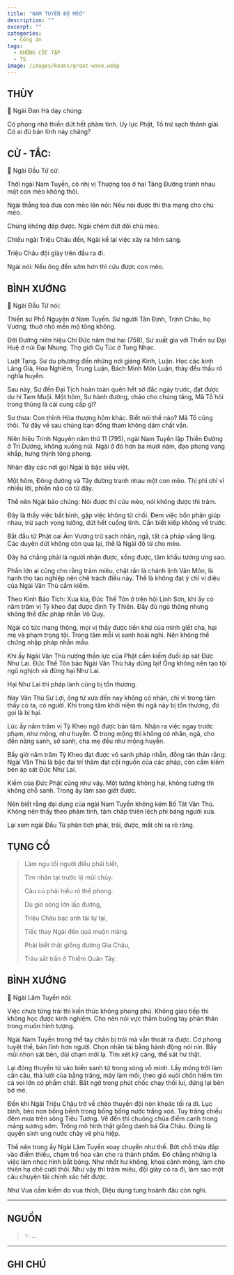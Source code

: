 ```yaml
---
title: "NAM TUYỀN ĐỘ MÈO"
description: ""
excerpt: ""
categories:
  - Công án
tags:
  - KHÔNG CỐC TẬP
  - TS 
image: /images/koans/great-wave.webp
---
```


## THÙY

📢 Ngài Đan Hà dạy chúng:

Có phong nhã thiền dứt hết phàm tình. Uy lực Phật, Tổ trừ sạch thánh giải. Có ai đủ bản lĩnh này chăng?

## CỬ - TẮC:

📢 Ngài Đầu Tử cử:

Thời ngài Nam Tuyền, có nhị vị Thượng tọa ở hai Tăng Đường tranh nhau một con mèo không thôi.

Ngài thẳng toà đưa con mèo lên nói: Nếu nói được thì tha mạng cho chú mèo.

Chúng không đáp được. Ngài chém đứt đôi chú mèo.

Chiều ngài Triệu Châu đến, Ngài kể lại việc xảy ra hôm sáng.

Triệu Châu đội giày trên đầu ra đi.

Ngài nói: Nếu ông đến sớm hơn thì cứu được con mèo.

## BÌNH XƯỚNG

📢 Ngài Đầu Tử nói:

Thiền sư Phổ Nguyện ở Nam Tuyền. Sư người Tân Định, Trịnh Châu, họ Vương, thuở nhỏ mến mộ tông không. 

Đời Đường niên hiệu Chí Đức năm thứ hai (758), Sư xuất gia với Thiền sư Đại Huệ ở núi Đại Nhung. Thọ giới Cụ Túc ở Tung Nhạc.

Luật Tạng. Sư du phương đến những nơi giảng Kinh, Luận. Học các kinh Lăng Già, Hoa Nghiêm, Trung Luận, Bách Minh Môn Luận, thảy đều thấu rõ nghĩa huyền.

Sau này, Sư đến Đại Tịch hoàn toàn quên hết sở đắc ngày trước, đạt được du hí Tam Muội. Một hôm, Sư hành đường, cháo cho chúng tăng, Mã Tổ hỏi trong thùng là cái cung cấp gì?

Sư thưa: Con thỉnh Hòa thượng hôm khác. Biết nói thế nào? Mã Tổ cũng thôi. Từ đây về sau chúng bạn đồng tham không dám chất vấn.

Niên hiệu Trinh Nguyên năm thứ 11 (795), ngài Nam Tuyền lập Thiền Đường ở Trì Dương, không xuống núi. Ngài ở đó hơn ba mươi năm, đạo phong vang khắp, hưng thịnh tông phong. 

Nhân đây các nơi gọi Ngài là bậc siêu việt.

Một hôm, Đông đường và Tây đường tranh nhau một con mèo. Thị phi chỉ vì nhiều lời, phiền não có từ đây.

Thế nên Ngài bảo chúng: Nói được thì cứu mèo, nói không được thì trảm.

Đây là thấy việc bất bình, gặp việc không từ chối. Đem việc bổn phận giúp nhau, trừ sạch vọng tưởng, dứt hết cuồng tinh. Cần biết kiếp không về trước. 

Bắt đầu từ Phật oai Âm Vương trừ sạch nhân, ngã, tất cả pháp vắng lặng. Các duyên dứt không còn qua lại, thế là Ngài độ tử cho mèo.

Đây há chẳng phải là người nhận được, sống được, tâm khẩu tương ưng sao.

Phần lớn ai cũng cho rằng trảm miêu, chặt rắn là chánh lịnh Vân Môn, là hạnh thọ tạo nghiệp nên chê trách điều này. Thế là không đạt ý chỉ vi diệu của Ngài Văn Thù cầm kiếm.

Theo Kinh Bảo Tích: Xưa kia, Đức Thế Tôn ở trên hội Linh Sơn, khi ấy có năm trăm vị Tỳ kheo đạt được định Tỳ Thiên. Đầy đủ ngũ thông nhưng không thể đắc pháp nhẫn Vô Quy. 

Ngài có tức mang thông, mọi vị thấy được tiền khứ của mình giết cha, hại mẹ và phạm trọng tội. Trong tâm mỗi vị sanh hoài nghi. Nên không thể chứng nhập pháp nhẫn mầu.

Khi ấy Ngài Văn Thù nương thần lực của Phật cầm kiếm đuổi áp sát Đức Như Lai. Đức Thế Tôn bảo Ngài Văn Thù hãy dừng lại! Ông không nên tạo tội ngũ nghịch và đừng hại Như Lai. 

Hại Như Lai thì pháp lành cũng bị tổn thương.

Nay Văn Thù Sư Lợi, ông từ xưa đến nay không có nhân, chỉ vì trong tâm thấy có ta, có người. Khi trong tâm khởi niệm thì ngã này bị tổn thương, đó gọi là bị hại.

Lúc ấy năm trăm vị Tỳ Kheo ngộ được bản tâm. Nhận ra việc ngay trước phạm, như mộng, như huyễn. Ở trong mộng thì không có nhân, ngã, cho đến năng sanh, sở sanh, cha mẹ đều như mộng huyễn.

Bấy giờ năm trăm Tỳ Kheo đạt được vô sanh pháp nhẫn, đồng tán thán rằng: Ngài Văn Thù là bậc đại trí thâm đạt cội nguồn của các pháp, còn cầm kiếm bén áp sát Đức Như Lai. 

Kiếm của Đức Phật cũng như vậy. Một tướng không hại, không tướng thì không chỗ sanh. Trong ấy làm sao giết được.

Nên biết rằng đại dụng của ngài Nam Tuyền không kém Bồ Tát Văn Thù. Không nên thấy theo phàm tình, tâm chấp thiên lệch phi báng người xưa. 

Lại xem ngài Đầu Tử phân tích phải, trái, được, mất chỉ ra rõ ràng.


## TỤNG CỔ

<blockquote>

Làm ngu tối người điều phải biết,

Tìm nhân tại trước lộ mũi chùy.

Câu cú phải hiểu rõ thể phong.

Dù gió sóng lớn lấp đường,

Triệu Châu bạc anh tài tự tại,

Tiếc thay Ngài đến quá muộn màng.

Phải biết thật giống đường Gia Châu,

Trâu sắt trấn ở Thiểm Quân Tây.

</blockquote>

## BÌNH XƯỚNG

📢 Ngài Lâm Tuyền nói:

Việc chưa từng trải thì kiến thức không phong phú. Không giao tiếp thì không học được kinh nghiệm. Cho nên nói vực thẳm buông tay phân thân trong muôn hình tượng.

Ngài Nam Tuyền trong thế tay chân bị trói mà vẫn thoát ra được. Cơ phong tuyệt thế, bản lĩnh hơn người. Chọn nhân tài bằng hành động nói nín. Bầy mũi nhọn sát bén, dùi chạm mới lạ. Tìm xét kỹ càng, thể sát hư thật.

Lại đóng thuyền tử vào biển sanh tử trong sóng vỗ minh. Lấy móng trời làm cần câu, thả lưới của bằng trăng, mây làm mồi, theo gió xuôi chốn hiểm tìm cá voi lớn có phẩm chất. Bất ngờ trong phút chốc chạy thối lui, đứng lại bên bờ mé.

Đến khi Ngài Triệu Châu trở về chèo thuyền đội nón khoác tối ra đi. Lục bình, bèo non bồng bềnh trong bồng bổng nước trắng xoá. Tuy trăng chiếu đêm mưa trên sông Tiêu Tương. Về đến thì chuông chùa điểm canh trong mảng sương sớm. Trông mô hình thật giống danh bá Gia Châu. Đúng là quyền sinh ung nước chảy vẽ phù hiệp.

Thế nên trong ấy Ngài Lâm Tuyền xoay chuyển như thế. Bớt chỗ thừa đắp vào điểm thiếu, chạm trổ hoa văn cho ra thành phẩm. Đó chẳng những là việc làm nhọc hình bắt bóng. Như nhốt hư không, khoá cảnh mộng, làm cho thiên hạ chê cười thôi. Như vậy thì trảm miêu, đội giày cỏ ra đi, làm sao một câu chuyện tài chính xác hết được.

Như Vua cầm kiếm do vua thích,
Diệu dụng tung hoành đâu còn nghi.

<hr class="blog-rule" />

## NGUỒN

> ✨ ...

<hr class="blog-rule" />

## GHI CHÚ

[^1]: ⭐️ <a href="/masters/Shaoshan-Huanpu" target="_blank">🔗 TS </a>
